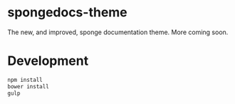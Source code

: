 # spongedocs-theme
The new, and improved, sponge documentation theme.
More coming soon.

# Development
```bash
npm install
bower install
gulp 
```